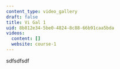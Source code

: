 ```yaml
---
content_type: video_gallery
draft: false
title: Vi Gal 1
uid: 8b812e34-5be0-4824-8c88-66b91caa5bda
videos:
  content: []
  website: course-1
---
```

sdfsdfsdf